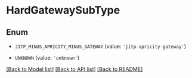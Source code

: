 # HardGatewaySubType


## Enum

* `JITP_MINUS_APRICITY_MINUS_GATEWAY` (value: `'jitp-apricity-gateway'`)

* `UNKNOWN` (value: `'unknown'`)

[[Back to Model list]](../README.md#documentation-for-models) [[Back to API list]](../README.md#documentation-for-api-endpoints) [[Back to README]](../README.md)


